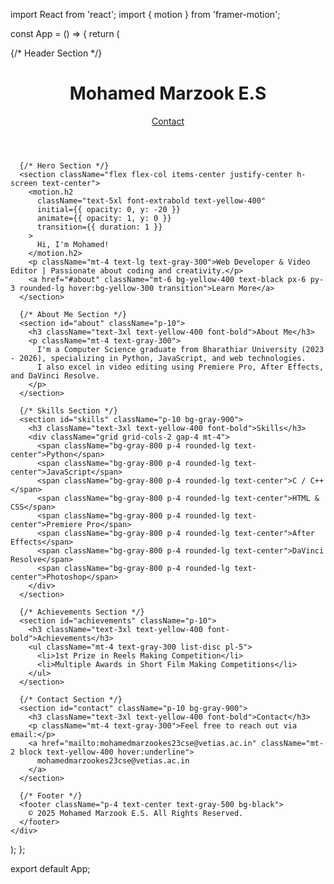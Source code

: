 import React from 'react';
import { motion } from 'framer-motion';

const App = () => {
  return (
    <div className="bg-black text-white min-h-screen">
      {/* Header Section */}
      <header className="p-6 flex justify-between items-center">
        <h1 className="text-3xl font-bold text-yellow-400">Mohamed Marzook E.S</h1>
        <a href="#contact" className="bg-yellow-400 text-black px-4 py-2 rounded-lg hover:bg-yellow-300 transition">Contact</a>
      </header>

      {/* Hero Section */}
      <section className="flex flex-col items-center justify-center h-screen text-center">
        <motion.h2 
          className="text-5xl font-extrabold text-yellow-400"
          initial={{ opacity: 0, y: -20 }}
          animate={{ opacity: 1, y: 0 }}
          transition={{ duration: 1 }}
        >
          Hi, I'm Mohamed!
        </motion.h2>
        <p className="mt-4 text-lg text-gray-300">Web Developer & Video Editor | Passionate about coding and creativity.</p>
        <a href="#about" className="mt-6 bg-yellow-400 text-black px-6 py-3 rounded-lg hover:bg-yellow-300 transition">Learn More</a>
      </section>

      {/* About Me Section */}
      <section id="about" className="p-10">
        <h3 className="text-3xl text-yellow-400 font-bold">About Me</h3>
        <p className="mt-4 text-gray-300">
          I'm a Computer Science graduate from Bharathiar University (2023 - 2026), specializing in Python, JavaScript, and web technologies.
          I also excel in video editing using Premiere Pro, After Effects, and DaVinci Resolve.
        </p>
      </section>

      {/* Skills Section */}
      <section id="skills" className="p-10 bg-gray-900">
        <h3 className="text-3xl text-yellow-400 font-bold">Skills</h3>
        <div className="grid grid-cols-2 gap-4 mt-4">
          <span className="bg-gray-800 p-4 rounded-lg text-center">Python</span>
          <span className="bg-gray-800 p-4 rounded-lg text-center">JavaScript</span>
          <span className="bg-gray-800 p-4 rounded-lg text-center">C / C++</span>
          <span className="bg-gray-800 p-4 rounded-lg text-center">HTML & CSS</span>
          <span className="bg-gray-800 p-4 rounded-lg text-center">Premiere Pro</span>
          <span className="bg-gray-800 p-4 rounded-lg text-center">After Effects</span>
          <span className="bg-gray-800 p-4 rounded-lg text-center">DaVinci Resolve</span>
          <span className="bg-gray-800 p-4 rounded-lg text-center">Photoshop</span>
        </div>
      </section>

      {/* Achievements Section */}
      <section id="achievements" className="p-10">
        <h3 className="text-3xl text-yellow-400 font-bold">Achievements</h3>
        <ul className="mt-4 text-gray-300 list-disc pl-5">
          <li>1st Prize in Reels Making Competition</li>
          <li>Multiple Awards in Short Film Making Competitions</li>
        </ul>
      </section>

      {/* Contact Section */}
      <section id="contact" className="p-10 bg-gray-900">
        <h3 className="text-3xl text-yellow-400 font-bold">Contact</h3>
        <p className="mt-4 text-gray-300">Feel free to reach out via email:</p>
        <a href="mailto:mohamedmarzookes23cse@vetias.ac.in" className="mt-2 block text-yellow-400 hover:underline">
          mohamedmarzookes23cse@vetias.ac.in
        </a>
      </section>

      {/* Footer */}
      <footer className="p-4 text-center text-gray-500 bg-black">
        © 2025 Mohamed Marzook E.S. All Rights Reserved.
      </footer>
    </div>
  );
};

export default App;

